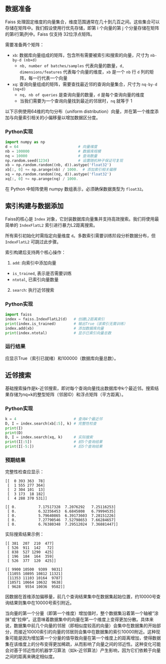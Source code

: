 ## 数据准备

Faiss 处理固定维度的向量集合，维度范围通常在几十到几百之间。这些集合可以存储在矩阵中。我们假设使用行优先存储，即第 i 个向量的第 j 个分量存储在矩阵的第i行第j列中。Faiss 仅支持 32位浮点矩阵。

需要准备两个矩阵：
- `xb`: 数据库向量组成的矩阵，包含所有需要被索引和搜索的向量，尺寸为 `nb-by-d (nb×d)`
  - `nb, number of batches/samples` 代表向量的数量，`d, dimensions/features` 代表每个向量的维度，`xb` 是一个 `nb` 行 `d` 列的矩阵，每一行代表一个向量
- `xq`: 查询向量组成的矩阵，需要查找最近邻的查询向量集合，尺寸为 `nq-by-d (nq×d)`
  - `nq, nb of queries` 是查询向量的数量，`d` 是每个查询向量的维度
  - 当我们需要为一个查询向量找到最近的邻居时，`nq` 就等于 1

以下示例使用64维的均匀分布（uniform distribution）向量，并在第一个维度添加与向量索引相关的小偏移量以增加数据区分度。

### Python实现

```python
import numpy as np
d = 64                           # 向量维度
nb = 100000                      # 数据库规模
nq = 10000                       # 查询数量
np.random.seed(1234)             # 设置随机种子保证可复现
xb = np.random.random((nb, d)).astype('float32')
xb[:, 0] += np.arange(nb) / 1000.  # 添加索引相关偏移
xq = np.random.random((nq, d)).astype('float32')
xq[:, 0] += np.arange(nq) / 1000.
```

在 Python 中矩阵使用 numpy 数组表示，必须确保数据类型为 `float32`。

## 索引构建与数据添加

Faiss的核心是 `Index` 对象，它封装数据库向量集并支持高效搜索。我们将使用最简单的 `IndexFlatL2` 索引进行暴力L2距离搜索。

所有索引初始化时需指定向量维度 `d`。多数索引需要训练阶段分析数据分布，但 `IndexFlatL2` 可跳过此步骤。

索引构建后支持两个核心操作：
1. `add`: 向索引中添加向量
  - `is_trained`, 表示是否需要训练
  - `ntotal`, 已索引向量数量
2. `search`: 执行近邻搜索

### Python实现

```python
import faiss
index = faiss.IndexFlatL2(d)   # 创建L2距离索引
print(index.is_trained)        # 输出True（该索引无需训练）
index.add(xb)                  # 添加数据库向量
print(index.ntotal)            # 显示已索引向量总数
```

### 运行结果
应显示True（索引已就绪）和100000（数据库向量总数）。

## 近邻搜索

基础搜索操作是k-近邻搜索，即对每个查询向量找出数据库中k个最近邻。搜索结果存储为nq×k的整型矩阵（邻居ID）和浮点矩阵（平方距离）。

### Python实现

```python
k = 4                          # 查询4个最近邻
D, I = index.search(xb[:5], k) # 完整性检查
print(I)
print(D)
D, I = index.search(xq, k)     # 实际搜索
print(I[:5])                   # 前5个查询结果
print(I[-5:])                  # 后5个查询结果
```

### 预期结果
完整性检查应显示：
```
[[  0 393 363  78]
 [  1 555 277 364]
 [  2 304 101  13]
 [  3 173  18 182]
 [  4 288 370 531]]

[[ 0.          7.17517328  7.2076292   7.25116253]
 [ 0.          6.32356453  6.6845808   6.79994535]
 [ 0.          5.79640865  6.39173603  7.28151226]
 [ 0.          7.27790546  7.52798653  7.66284657]
 [ 0.          6.76380348  7.29512024  7.36881447]]
```
实际搜索结果示例：
```
[[ 381  207  210  477]
 [ 526  911  142   72]
 [ 838  527 1290  425]
 [ 196  184  164  359]
 [ 526  377  120  425]]

[[ 9900 10500  9309  9831]
 [11055 10895 10812 11321]
 [11353 11103 10164  9787]
 [10571 10664 10632  9638]
 [ 9628  9554 10036  9582]]
```

因数据在首维添加偏移量，前几个查询结果集中在数据集起始位置，约10000号查询结果则集中在10000号索引附近。

当向量的第一个分量（即第一个维度）增加值时，整个数据集沿着第一个轴被“涂抹”或“拉伸”。这意味着数据集中的向量在第一个维度上变得更加分散。具体来说，数据集中前几个向量的邻居（即相似度较高的向量）会集中在数据集的开始部分，而接近10000索引的向量的邻居则会集中在数据集的索引10000附近。这种现象可能是因为增加第一个分量的值导致向量在第一个维度上的距离增加，使得数据集在该维度上的分布变得更加稀疏，从而影响了向量之间的邻近性。这种变化可能会对基于邻近性的机器学习算法（如k-近邻算法）产生影响，因为它们依赖于向量之间的距离来确定相似度。
